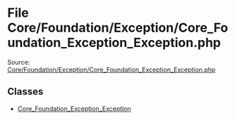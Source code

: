 File Core/Foundation/Exception/Core_Foundation_Exception_Exception.php
=========

Source: [Core/Foundation/Exception/Core_Foundation_Exception_Exception.php](https://github.com/PrestaShop/PrestaShop/blob/1.6.1.1/Core/Foundation/Exception/Core_Foundation_Exception_Exception.php)


Classes
-------

* [Core_Foundation_Exception_Exception](class.Core_Foundation_Exception_Exception.md)

